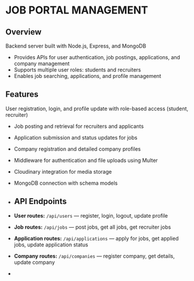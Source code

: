 # JOB PORTAL MANAGEMENT

## Overview

 Backend server built with Node.js, Express, and MongoDB  
- Provides APIs for user authentication, job postings, applications, and company management  
- Supports multiple user roles: students and recruiters  
- Enables job searching, applications, and profile management

## Features
  
User registration, login, and profile update with role-based access (student, recruiter)  
- Job posting and retrieval for recruiters and applicants  
- Application submission and status updates for jobs  
- Company registration and detailed company profiles  
- Middleware for authentication and file uploads using Multer  
- Cloudinary integration for media storage  
- MongoDB connection with schema models

- ## API Endpoints
-  **User routes:** `/api/users` — register, login, logout, update profile  
- **Job routes:** `/api/jobs` — post jobs, get all jobs, get recruiter jobs  
- **Application routes:** `/api/applications` — apply for jobs, get applied jobs, update application status  
- **Company routes:** `/api/companies` — register company, get details, update company

- 
